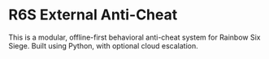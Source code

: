 # R6S External Anti-Cheat

This is a modular, offline-first behavioral anti-cheat system for Rainbow Six Siege. Built using Python, with optional cloud escalation.
